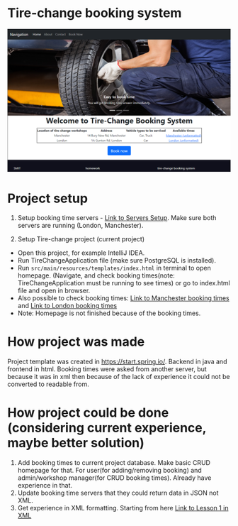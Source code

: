# Tire-change booking system
![Optional Text](/src/main/resources/static/images/homepage.PNG)

# Project setup
1. Setup booking time servers - [Link to Servers Setup](https://github.com/Surmus/tire-change-workshop). Make sure both servers are running (London, Manchester).

2. Setup Tire-change project (current project) 
  - Open this project, for example IntelliJ IDEA.
  - Run TireChangeApplication file (make sure PostgreSQL is installed).
  - Run ```src/main/resources/templates/index.html``` in terminal to open homepage. (Navigate, and check booking times(note: TireChangeApplication must be running to see times) or go to index.html file and open in browser.
  - Also possible to check booking times: [Link to Manchester booking times](http://localhost:8080/manchester-booking-times) and [Link to London booking times](http://localhost:8080/london-booking-times)
  - Note: Homepage is not finished because of the booking times.
  
# How project was made
Project template was created in https://start.spring.io/. Backend in java and frontend in html. Booking times were asked from another server, but because it was in xml then because of the lack of experience it could not be converted to readable from.

# How project could be done (considering current experience, maybe better solution)
1. Add booking times to current project database. Make basic CRUD homepage for that. For user(for adding/removing booking) and admin/workshop manager(for CRUD booking times). Already have experience in that.
2. Update booking time servers that they could return data in JSON not XML.
3. Get experience in XML formatting. Starting from here [Link to Lesson 1 in XML](https://attacomsian.com/blog/parsing-xml-response-spring-boot?fbclid=IwAR1Ga1i42BsHFOUeAYIyrxDBbjozWV1aYE2XbsR8gAmo2rQmet7j8NA7DiQ)
